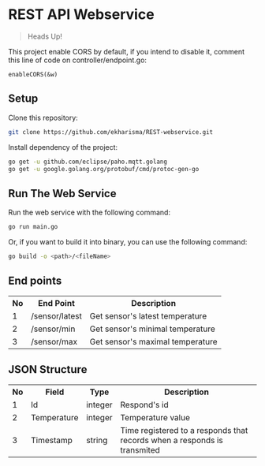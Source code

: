 # REST API Webservice

>Heads Up!

This project enable CORS by default, if you intend to disable it, comment this line of code on controller/endpoint.go:
```
enableCORS(&w)
```

## Setup

Clone this repository:
```bash
git clone https://github.com/ekharisma/REST-webservice.git
```

Install dependency of the project:
```bash
go get -u github.com/eclipse/paho.mqtt.golang
go get -u google.golang.org/protobuf/cmd/protoc-gen-go
```

## Run The Web Service
Run the web service with the following command:
```bash
go run main.go
```
Or, if you want to build it into binary, you can use the following command:
```bash
go build -o <path>/<fileName>
```
## End points
<table>
  <tr>
    <th>No</th>
    <th>End Point</th>
    <th>Description</th>
  <tr>
    <td>1</td>
    <td>/sensor/latest</td>
    <td>Get sensor's latest temperature</td>
  </tr>
  <tr>
    <td>2</td>
    <td>/sensor/min</td>
    <td>Get sensor's minimal temperature</td>
  </tr>
    <tr>
    <td>3</td>
    <td>/sensor/max</td>
    <td>Get sensor's maximal temperature</td>
  </tr>
</table>

## JSON Structure
<table>
  <tr>
    <th>No</th>
    <th>Field</th>
    <th>Type</th>
    <th>Description</th>
  <tr>
    <td>1</td>
    <td>Id</td>
    <td>integer</td>
    <td>Respond's id</td>
  </tr>
  <tr>
    <td>2</td>
    <td>Temperature</td>
    <td>integer</td>
    <td>Temperature value</td>
  </tr>
    <tr>
    <td>3</td>
    <td>Timestamp</td>
    <td>string</td>
    <td>Time registered to a responds that records when a responds is transmited</td>
  </tr>
</table>